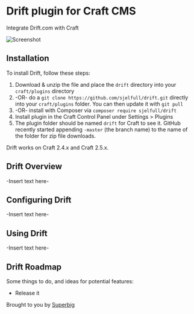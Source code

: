 # Drift plugin for Craft CMS

Integrate Drift.com with Craft

![Screenshot](resources/screenshots/plugin_logo.png)

## Installation

To install Drift, follow these steps:

1. Download & unzip the file and place the `drift` directory into your `craft/plugins` directory
2.  -OR- do a `git clone https://github.com/sjelfull/drift.git` directly into your `craft/plugins` folder.  You can then update it with `git pull`
3.  -OR- install with Composer via `composer require sjelfull/drift`
4. Install plugin in the Craft Control Panel under Settings > Plugins
5. The plugin folder should be named `drift` for Craft to see it.  GitHub recently started appending `-master` (the branch name) to the name of the folder for zip file downloads.

Drift works on Craft 2.4.x and Craft 2.5.x.

## Drift Overview

-Insert text here-

## Configuring Drift

-Insert text here-

## Using Drift

-Insert text here-

## Drift Roadmap

Some things to do, and ideas for potential features:

* Release it

Brought to you by [Superbig](https://superbig.co)
